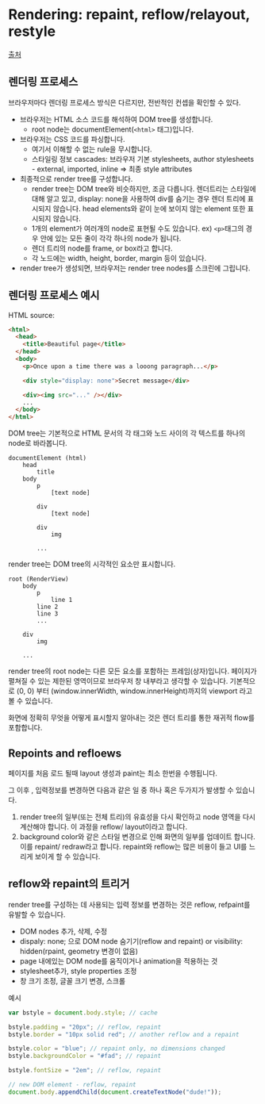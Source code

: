 # Rendering: repaint, reflow/relayout, restyle

[출처](https://www.phpied.com/rendering-repaint-reflowrelayout-restyle/)

## 렌더링 프로세스

브라우저마다 렌더링 프로세스 방식은 다르지만, 전반적인 컨셉을 확인할 수 있다.

- 브라우저는 HTML 소스 코드를 해석하여 DOM tree를 생성합니다.
  - root node는 documentElement(`<html>` 태그)입니다.
- 브라우저는 CSS 코드를 파싱합니다.
  - 여기서 이해할 수 없는 rule을 무시합니다.
  - 스타일링 정보 cascades: 브라우저 기본 stylesheets, author stylesheets - external, imported, inline => 최종 style attributes
- 최종적으로 render tree를 구성합니다.
  - render tree는 DOM tree와 비슷하지만, 조금 다릅니다.
    렌더트리는 스타일에 대해 알고 있고, display: none을 사용하여 div를 숨기는 경우 렌더 트리에 표시되지 않습니다. head elements와 같이 눈에 보이지 않는 element 또한 표시되지 않습니다.
  - 1개의 element가 여러개의 node로 표현될 수도 있습니다.
    ex) `<p>`태그의 경우 안에 있는 모든 줄이 각각 하나의 node가 됩니다.
  - 렌더 트리의 node를 frame, or box라고 합니다.
  - 각 노드에는 width, height, border, margin 등이 있습니다.
- render tree가 생성되면, 브라우저는 render tree nodes를 스크린에 그립니다.

## 렌더링 프로세스 예시

HTML source:

```html
<html>
  <head>
    <title>Beautiful page</title>
  </head>
  <body>
    <p>Once upon a time there was a looong paragraph...</p>

    <div style="display: none">Secret message</div>

    <div><img src="..." /></div>
    ...
  </body>
</html>
```

DOM tree는 기본적으로 HTML 문서의 각 태그와 노드 사이의 각 텍스트를 하나의 node로 바라봅니다.

```
documentElement (html)
    head
        title
    body
        p
            [text node]

        div
            [text node]

        div
            img

        ...
```

render tree는 DOM tree의 시각적인 요소만 표시합니다.

```
root (RenderView)
    body
        p
            line 1
	    line 2
	    line 3
	    ...

	div
	    img

	...
```

render tree의 root node는 다른 모든 요소를 포함하는 프레임(상자)입니다. 페이지가 펼쳐질 수 있는 제한된 영역이므로 브라우저 창 내부라고 생각할 수 있습니다.
기본적으로 (0, 0) 부터 (window.innerWidth, window.innerHeight)까지의 viewport 라고 볼 수 있습니다.

화면에 정확히 무엇을 어떻게 표시할지 알아내는 것은 렌더 트리를 통한 재귀적 flow를 포함합니다.

## Repoints and refloews

페이지를 처음 로드 될때 layout 생성과 paint는 최소 한번을 수행됩니다.

그 이후 , 입력정보를 변경하면 다음과 같은 일 중 하나 혹은 두가지가 발생할 수 있습니다.

1. render tree의 일부(또는 전체 트리)의 유효성을 다시 확인하고 node 영역을 다시 계산해야 합니다. 이 과정을 reflow/ layout이라고 합니다.
2. background color와 같은 스타일 변경으로 인해 화면의 일부를 업데이트 합니다. 이를 repaint/ redraw라고 합니다.
   repaint와 reflow는 많은 비용이 들고 UI를 느리게 보이게 할 수 있습니다.

## reflow와 repaint의 트리거

render tree를 구성하는 데 사용되는 입력 정보를 변경하는 것은 reflow, refpaint를 유발할 수 있습니다.

- DOM nodes 추가, 삭제, 수정
- dispaly: none; 으로 DOM node 숨기기(reflow and repaint) or visibility: hidden(rpaint, geometry 변경이 없음)
- page 내에있는 DOM node를 움직이거나 animation을 적용하는 것
- stylesheet추가, style properties 조정
- 창 크기 조정, 글꼴 크기 변경, 스크롤

예시

```javascript
var bstyle = document.body.style; // cache

bstyle.padding = "20px"; // reflow, repaint
bstyle.border = "10px solid red"; // another reflow and a repaint

bstyle.color = "blue"; // repaint only, no dimensions changed
bstyle.backgroundColor = "#fad"; // repaint

bstyle.fontSize = "2em"; // reflow, repaint

// new DOM element - reflow, repaint
document.body.appendChild(document.createTextNode("dude!"));
```
